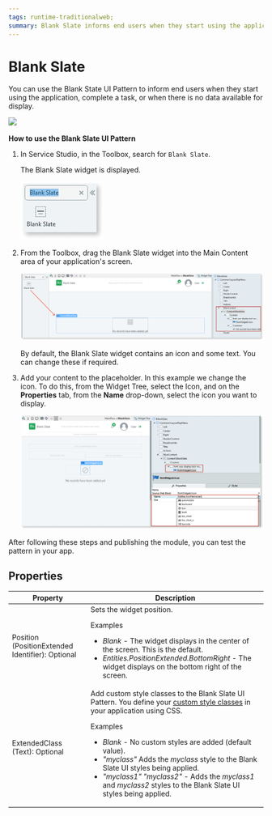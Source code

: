 ```yaml
---
tags: runtime-traditionalweb; 
summary: Blank Slate informs end users when they start using the application, complete a task or when there is no data available for display.
---
```


# Blank Slate
You can use the Blank State UI Pattern to inform end users when they start using the application, complete a task, or when there is no data available for display.

![](<images/blankslate-image-1.png>)

**How to use the Blank Slate UI Pattern**

1. In Service Studio, in the Toolbox, search for `Blank Slate`.

    The Blank Slate widget is displayed.

    ![](<images/blankslate-image-2.png>)

1. From the Toolbox, drag the Blank Slate widget into the Main Content area of your application's screen.

    ![](<images/blankslate-image-3.png>)

    By default, the Blank Slate widget contains an icon and some text. You can change these if required.

1. Add your content to the placeholder. In this example we change the icon. To do this, from the Widget Tree, select the Icon, and on the **Properties** tab, from the **Name** drop-down, select the icon you want to display. 

    ![](<images/blankslate-image-4.png>)

After following these steps and publishing the module, you can test the pattern in your app. 

## Properties

| **Property** |  **Description** |
|---|---|
| Position (PositionExtended Identifier): Optional| Sets the widget position. <p>Examples</p><ul><li>_Blank_ - The widget displays in the center of the screen. This is the default.</li><li>_Entities.PositionExtended.BottomRight_ - The widget displays on the bottom right of the screen. </li></ul> |  
| ExtendedClass (Text): Optional  |  Add custom style classes to the Blank Slate UI Pattern. You define your [custom style classes](../../../../../../develop/ui/look-feel/css.md) in your application using CSS.<p>Examples</p><ul><li>_Blank_ - No custom styles are added (default value).</li><li>_"myclass"_ Adds the _myclass_ style to the Blank Slate UI styles being applied.</li><li>_"myclass1" "myclass2"_ - Adds the _myclass1_ and _myclass2_ styles to the Blank Slate UI styles being applied. </li></ul> |
  
